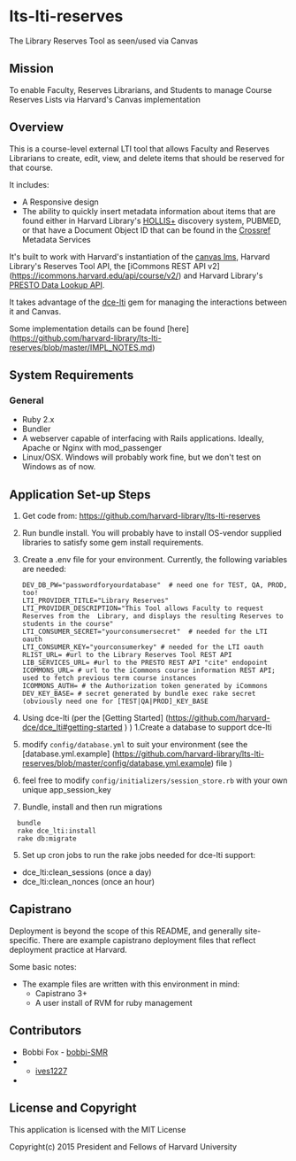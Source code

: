 # lts-lti-reserves

The Library Reserves Tool as seen/used via Canvas


## Mission
To enable Faculty, Reserves Librarians, and Students to manage Course Reserves Lists via Harvard's Canvas implementation

## Overview

This is a course-level external LTI tool that allows Faculty and Reserves Librarians to create, edit, view, and delete items that should be reserved for that course.

It includes:
  * A Responsive design
  * The ability to quickly insert metadata information about items that are found either in Harvard Library's [HOLLIS+](http://hollis.harvard.edu) discovery system, PUBMED, or that have a Document Object ID that can be found in the [Crossref](http://www.crossref.org) Metadata Services
  
It's built to work with Harvard's instantiation of the [canvas
lms](https://github.com/instructure/canvas-lms), Harvard Library's Reserves Tool API, the [iCommons REST API v2] (https://icommons.harvard.edu/api/course/v2/) and Harvard Library's [PRESTO Data Lookup API](https://wiki.harvard.edu/confluence/display/LibraryStaffDoc/PRESTO+Data+Lookup).

It takes advantage of the [dce-lti](https://github.com/harvard-dce/dce_lti) gem for managing the interactions between it and Canvas.

Some implementation details can be found [here] (https://github.com/harvard-library/lts-lti-reserves/blob/master/IMPL_NOTES.md)

## System Requirements

### General
* Ruby 2.x 
* Bundler
* A webserver capable of interfacing with Rails applications.  Ideally, Apache or Nginx with mod_passenger
* Linux/OSX.  Windows will probably work fine, but we don't test on Windows as of now.

## Application Set-up Steps

1. Get code from: https://github.com/harvard-library/lts-lti-reserves
2. Run bundle install. You will probably have to install OS-vendor supplied libraries to satisfy some gem install requirements.
3. Create a .env file for your environment.  Currently, the following variables are needed:

   ```
   DEV_DB_PW="passwordforyourdatabase"  # need one for TEST, QA, PROD, too!
   LTI_PROVIDER_TITLE="Library Reserves"
   LTI_PROVIDER_DESCRIPTION="This Tool allows Faculty to request Reserves from the  Library, and displays the resulting Reserves to students in the course"
   LTI_CONSUMER_SECRET="yourconsumersecret"  # needed for the LTI oauth
   LTI_CONSUMER_KEY="yourconsumerkey" # needed for the LTI oauth
   RLIST_URL= #url to the Library Reserves Tool REST API
   LIB_SERVICES_URL= #url to the PRESTO REST API "cite" endopoint
   ICOMMONS_URL= # url to the iCommons course information REST API; used to fetch previous term course instances
   ICOMMONS_AUTH= # the Authorization token generated by iCommons
   DEV_KEY_BASE= # secret generated by bundle exec rake secret (obviously need one for [TEST|QA|PROD]_KEY_BASE
   ```

4. Using dce-lti  (per the [Getting Started] (https://github.com/harvard-dce/dce_lti#getting-started ) )
  1.Create a database to support dce-lti
  2. modify `config/database.yml` to suit your environment (see the [database.yml.example]  (https://github.com/harvard-library/lts-lti-reserves/blob/master/config/database.yml.example) file )
  3. feel free to modify `config/initializers/session_store.rb` with your own unique app_session_key
  4. Bundle, install and then run migrations
  ```
    bundle
    rake dce_lti:install
    rake db:migrate
  ```
5. Set up cron jobs to run the rake jobs needed for dce-lti support:
  * dce_lti:clean_sessions (once a day)
  * dce_lti:clean_nonces  (once an hour)

## Capistrano

Deployment is beyond the scope of this README, and generally site-specific.  There are example capistrano deployment files that reflect deployment practice at Harvard.

Some basic notes:
* The example files are written with this environment in mind:
  * Capistrano 3+
  * A user install of RVM for ruby management


## Contributors

* Bobbi Fox - [bobbi-SMR](http://github.com/bobbi-SMR)
*  - [ives1227](https://github.com/ives1227)
*  

## License and Copyright
 This application is licensed with the MIT License

Copyright(c) 2015 President and Fellows of Harvard University



  
